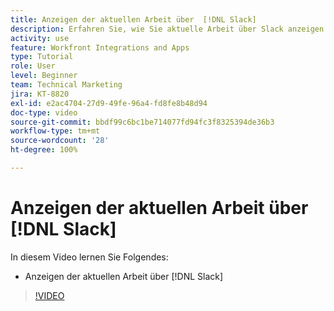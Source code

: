 ```yaml
---
title: Anzeigen der aktuellen Arbeit über  [!DNL Slack]
description: Erfahren Sie, wie Sie aktuelle Arbeit über Slack anzeigen können
activity: use
feature: Workfront Integrations and Apps
type: Tutorial
role: User
level: Beginner
team: Technical Marketing
jira: KT-8820
exl-id: e2ac4704-27d9-49fe-96a4-fd8fe8b48d94
doc-type: video
source-git-commit: bbdf99c6bc1be714077fd94fc3f8325394de36b3
workflow-type: tm+mt
source-wordcount: '28'
ht-degree: 100%

---
```


# Anzeigen der aktuellen Arbeit über [!DNL Slack]

In diesem Video lernen Sie Folgendes:

* Anzeigen der aktuellen Arbeit über [!DNL Slack]

>[!VIDEO](https://video.tv.adobe.com/v/3435935/?quality=12&learn=on&enablevpops=1&captions=ger)
